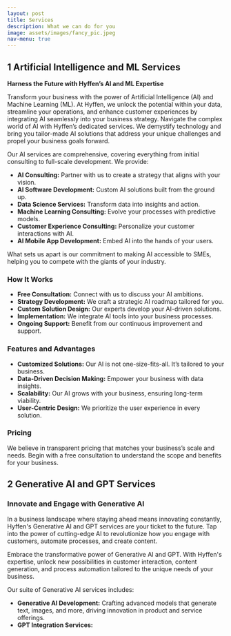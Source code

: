 ```yaml
---
layout: post
title: Services
description: What we can do for you
image: assets/images/fancy_pic.jpeg
nav-menu: true
---
```


## 1 Artificial Intelligence and ML Services

**Harness the Future with Hyffen’s AI and ML Expertise**

Transform your business with the power of Artificial Intelligence (AI) and Machine Learning (ML). At Hyffen, we unlock the potential within your data, streamline your operations, and enhance customer experiences by integrating AI seamlessly into your business strategy. Navigate the complex world of AI with Hyffen’s dedicated services. We demystify technology and bring you tailor-made AI solutions that address your unique challenges and propel your business goals forward.

Our AI services are comprehensive, covering everything from initial consulting to full-scale development. We provide:

- **AI Consulting:** Partner with us to create a strategy that aligns with your vision.
- **AI Software Development:** Custom AI solutions built from the ground up.
- **Data Science Services:** Transform data into insights and action.
- **Machine Learning Consulting:** Evolve your processes with predictive models.
- **Customer Experience Consulting:** Personalize your customer interactions with AI.
- **AI Mobile App Development:** Embed AI into the hands of your users.

What sets us apart is our commitment to making AI accessible to SMEs, helping you to compete with the giants of your industry.

### How It Works

- **Free Consultation:** Connect with us to discuss your AI ambitions.
- **Strategy Development:** We craft a strategic AI roadmap tailored for you.
- **Custom Solution Design:** Our experts develop your AI-driven solutions.
- **Implementation:** We integrate AI tools into your business processes.
- **Ongoing Support:** Benefit from our continuous improvement and support.

### Features and Advantages

- **Customized Solutions:** Our AI is not one-size-fits-all. It’s tailored to your business.
- **Data-Driven Decision Making:** Empower your business with data insights.
- **Scalability:** Our AI grows with your business, ensuring long-term viability.
- **User-Centric Design:** We prioritize the user experience in every solution.

<!-- ### Frequently Asked Questions (FAQ)

- How can AI improve my daily business operations?
- What kind of data is needed to start with AI?
- Is AI suitable for small to medium-sized businesses?
- How do you ensure the security of AI solutions?
- What is the typical timeline for deploying an AI solution? -->

### Pricing

We believe in transparent pricing that matches your business’s scale and needs. Begin with a free consultation to understand the scope and benefits for your business.


## 2 Generative AI and GPT Services

### Innovate and Engage with Generative AI

In a business landscape where staying ahead means innovating constantly, Hyffen's Generative AI and GPT services are your ticket to the future. Tap into the power of cutting-edge AI to revolutionize how you engage with customers, automate processes, and create content.

Embrace the transformative power of Generative AI and GPT. With Hyffen's expertise, unlock new possibilities in customer interaction, content generation, and process automation tailored to the unique needs of your business.

Our suite of Generative AI services includes:

- **Generative AI Development:** Crafting advanced models that generate text, images, and more, driving innovation in product and service offerings.
- **GPT Integration Services:**
